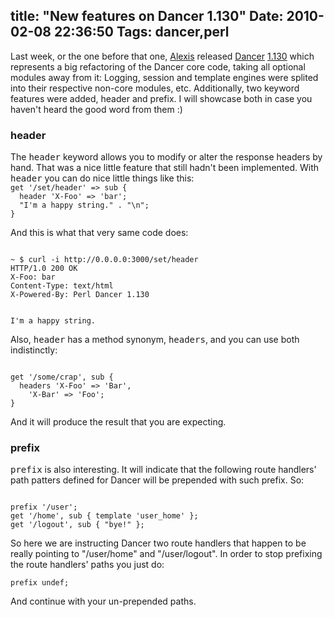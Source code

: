 title: "New features on Dancer 1.130"
Date: 2010-02-08 22:36:50
Tags: dancer,perl
---
Last week, or the one before that one, <a href="http://www.sukria.net/">Alexis</a> released <a href="http://dancer.sukria.net">Dancer</a> <a href="http://search.cpan.org/~sukria/Dancer-1.130/lib/Dancer.pm">1.130</a> which represents a big refactoring of the Dancer core code, taking all optional modules away from it: Logging, session and template engines were splited into their respective non-core modules, etc. Additionally, two keyword features were added, header and prefix. I will showcase both in case you haven't heard the good word from them :)

<h3>header</h3>
The <tt>header</tt> keyword allows you to modify or alter the response headers by hand. That was a nice little feature that still hadn't been implemented. With <tt>header</tt> you can do nice little things like this:

<code lang="perl">
get '/set/header' => sub {
  header 'X-Foo' => 'bar';
  "I'm a happy string." . "\n";
}
</code>

And this is what that very same code does:

<code lang="bash">
~ $ curl -i http://0.0.0.0:3000/set/header
HTTP/1.0 200 OK
X-Foo: bar
Content-Type: text/html
X-Powered-By: Perl Dancer 1.130

I'm a happy string.
</code>

Also, <tt>header</tt> has a method synonym, <tt>headers</tt>, and you can use both indistinctly:

<code lang="perl">
get '/some/crap', sub {
  headers 'X-Foo' => 'Bar',
    'X-Bar' => 'Foo';
}</code>

And it will produce the result that you are expecting.

<h3>prefix</h3>

<tt>prefix</tt> is also interesting. It will indicate that the following route handlers' path patters defined for Dancer will be prepended with such prefix. So:

<code lang="perl">
prefix '/user';
get '/home', sub { template 'user_home' };
get '/logout', sub { "bye!" };
</code>

So here we are instructing Dancer two route handlers that happen to be really pointing to "/user/home" and "/user/logout". In order to stop prefixing the route handlers' paths you just do:

<code lang="perl">prefix undef;</code>

And continue with your un-prepended paths.